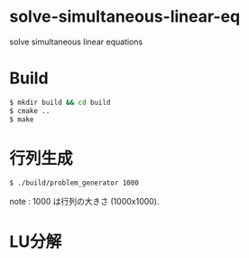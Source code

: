 # solve-simultaneous-linear-eq
solve simultaneous linear equations

# Build
```bash
$ mkdir build && cd build
$ cmake ..
$ make
```

# 行列生成
```bash
$ ./build/problem_generator 1000
```

note : 1000 は行列の大きさ (1000x1000).

# LU分解

